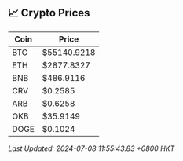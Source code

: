 ## 📈 Crypto Prices

| Coin | Price |
| ---- | ----- |
| BTC | $55140.9218 |
| ETH | $2877.8327 |
| BNB | $486.9116 |
| CRV | $0.2585 |
| ARB | $0.6258 |
| OKB | $35.9149 |
| DOGE | $0.1024 |

_Last Updated: 2024-07-08 11:55:43.83 +0800 HKT_